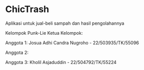 # ChicTrash
Aplikasi untuk jual-beli sampah dan hasil pengolahannya

Kelompok Punk-Lie
Ketua Kelompok:

Anggota 1: Josua Adhi Candra Nugroho - 22/503935/TK/55096

Anggota 2: 

Anggota 3: Kholil Asjaduddin - 22/504792/TK/55224
